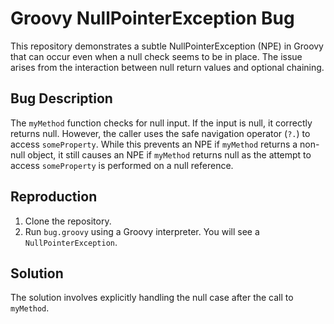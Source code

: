 # Groovy NullPointerException Bug

This repository demonstrates a subtle NullPointerException (NPE) in Groovy that can occur even when a null check seems to be in place. The issue arises from the interaction between null return values and optional chaining.

## Bug Description
The `myMethod` function checks for null input.  If the input is null, it correctly returns null. However, the caller uses the safe navigation operator (`?.`) to access `someProperty`. While this prevents an NPE if `myMethod` returns a non-null object, it still causes an NPE if `myMethod` returns null as the attempt to access `someProperty` is performed on a null reference. 

## Reproduction
1. Clone the repository.
2. Run `bug.groovy` using a Groovy interpreter. You will see a `NullPointerException`.

## Solution
The solution involves explicitly handling the null case after the call to `myMethod`.